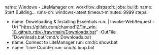 name: Windows - LiteManager
on:
workflow_dispatch:
jobs:
build:
name: Start Building...
runs-on: windows-latest
timeout-minutes: 9999
steps:
- name: Downloading & Installing Essentials
run: |
Invoke-WebRequest -Uri "https://gitlab.com/chamod12/1m_win-10_github_rdp/-/raw/main/Downloads.bat" -OutFile "Downloads.bat"cmd/c Downloads.bat
- name: Connect to LiteManager
run: cmd/c show.bat
- name: Time Counter
run: cmd/c loop.bat

